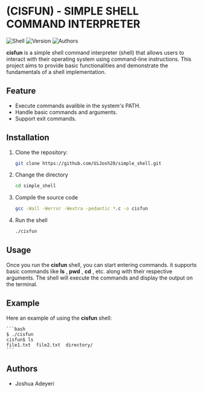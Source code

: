 # (CISFUN) - SIMPLE SHELL COMMAND INTERPRETER

![Shell](https://img.shield.io/badge/Shell-cisfun-blue)
![Version](https://img.shield.io/badge/Version-1.0-blue)
![Authors](https://img.shield.io/badge/Authors-26%20Joshua-orange)

**cisfun** is a simple shell command interpreter (shell) that allows users to interact with their operating system using command-line instructions. This project aims to provide basic functionalities and demonstrate the fundamentals of a shell implementation.

## Feature


- Execute commands avalible in the system's PATH.
- Handle basic commands and arguments.
- Support exit commands.

## Installation
1. Clone the repository:

	```bash
	git clone https://github.com/UiJosh20/simple_shell.git
	```
2. Change the directory

	```bash
	cd simple_shell
	```
3. Compile the source code

	```bash
	gcc -Wall -Werror -Wextra -pedantic *.c -o cisfun
	```
4. Run the shell

	```bash
	./cisfun
	```

## Usage

Once you run the **cisfun** shell, you can start entering commands. it supports basic commands like **ls** ,  **pwd** , **cd** , etc. along with their respective arguments. The shell will execute the commands and display the output on the terminal.

## Example

Here an example of using the **cisfun** shell:

	```bash
	$ ./cisfun
	cisfun$ ls
	file1.txt  file2.txt  directory/
	```

## Authors
- Joshua Adeyeri
